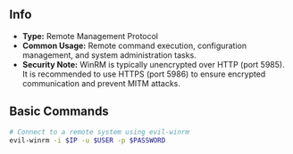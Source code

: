 ## Info
- **Type:** Remote Management Protocol
- **Common Usage:** Remote command execution, configuration management, and system administration tasks.
- **Security Note:** WinRM is typically unencrypted over HTTP (port 5985). It is recommended to use HTTPS (port 5986) to ensure encrypted communication and prevent MITM attacks.

## Basic Commands

```bash
# Connect to a remote system using evil-winrm
evil-winrm -i $IP -u $USER -p $PASSWORD
```

